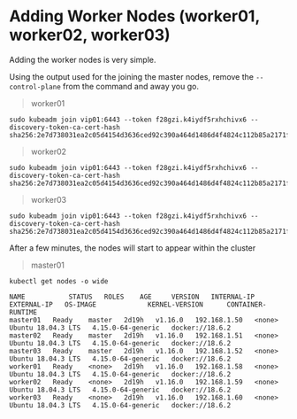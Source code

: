 # Adding Worker Nodes (worker01, worker02, worker03)

Adding the worker nodes is very simple.

Using the output used for the joining the master nodes, remove the `--control-plane` from the command and away you go.

> worker01

```shell
sudo kubeadm join vip01:6443 --token f28gzi.k4iydf5rxhchivx6 --discovery-token-ca-cert-hash sha256:2e7d738031ea2c05d4154d3636ced92c390a464d1486d4f4824c112b85a2171f
```

> worker02

```shell
sudo kubeadm join vip01:6443 --token f28gzi.k4iydf5rxhchivx6 --discovery-token-ca-cert-hash sha256:2e7d738031ea2c05d4154d3636ced92c390a464d1486d4f4824c112b85a2171f
```

> worker03

```shell
sudo kubeadm join vip01:6443 --token f28gzi.k4iydf5rxhchivx6 --discovery-token-ca-cert-hash sha256:2e7d738031ea2c05d4154d3636ced92c390a464d1486d4f4824c112b85a2171f
```

After a few minutes, the nodes will start to appear within the cluster

> master01

```shell
kubectl get nodes -o wide

NAME           STATUS   ROLES    AGE     VERSION   INTERNAL-IP    EXTERNAL-IP   OS-IMAGE             KERNEL-VERSION      CONTAINER-RUNTIME
master01   Ready    master   2d19h   v1.16.0   192.168.1.50   <none>        Ubuntu 18.04.3 LTS   4.15.0-64-generic   docker://18.6.2
master02   Ready    master   2d19h   v1.16.0   192.168.1.51   <none>        Ubuntu 18.04.3 LTS   4.15.0-64-generic   docker://18.6.2
master03   Ready    master   2d19h   v1.16.0   192.168.1.52   <none>        Ubuntu 18.04.3 LTS   4.15.0-64-generic   docker://18.6.2
worker01   Ready    <none>   2d19h   v1.16.0   192.168.1.58   <none>        Ubuntu 18.04.3 LTS   4.15.0-64-generic   docker://18.6.2
worker02   Ready    <none>   2d19h   v1.16.0   192.168.1.59   <none>        Ubuntu 18.04.3 LTS   4.15.0-64-generic   docker://18.6.2
worker03   Ready    <none>   2d19h   v1.16.0   192.168.1.60   <none>        Ubuntu 18.04.3 LTS   4.15.0-64-generic   docker://18.6.2
```
